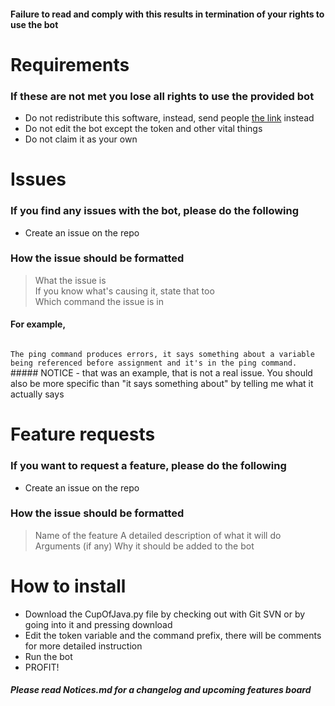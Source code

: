 #### Failure to read and comply with this results in termination of your rights to use the bot

# Requirements
### If these are not met you lose all rights to use the provided bot
- Do not redistribute this software, instead, send people [the link](https://github.com/Nytelife26/Discord-Bots) instead
- Do not edit the bot except the token and other vital things
- Do not claim it as your own

# Issues
### If you find any issues with the bot, please do the following
- Create an issue on the repo

### How the issue should be formatted
> What the issue is <br/>
> If you know what's causing it, state that too <br/>
> Which command the issue is in

#### For example,
<code> 
The ping command produces errors, it says something about a variable being referenced before assignment and it's in the ping command.
</code>
##### NOTICE - that was an example, that is not a real issue. You should also be more specific than "it says something about" by telling me what it actually says


# Feature requests
### If you want to request a feature, please do the following
- Create an issue on the repo

### How the issue should be formatted
> Name of the feature
> A detailed description of what it will do
> Arguments (if any)
> Why it should be added to the bot

# How to install
- Download the CupOfJava.py file by checking out with Git SVN or by going into it and pressing download
- Edit the token variable and the command prefix, there will be comments for more detailed instruction
- Run the bot
- PROFIT!

##### Please read Notices.md for a changelog and upcoming features board
